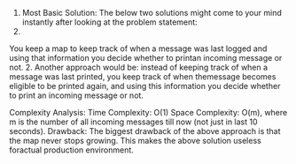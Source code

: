 1. Most Basic Solution:
The below two solutions might come to your mind instantly after looking at the problem statement:
1.
You keep a map to keep track of when a message was last logged and using that information you decide whether to printan incoming message or not.
2.
Another approach would be: instead of keeping track of when a message was last printed, you keep track of when themessage becomes eligible to be printed again, and using this information you decide whether to print an incoming message or not.


Complexity Analysis:
Time Complexity:
O(1)
Space Complexity:
O(m), where m is the number of all incoming messages till now (not just in last 10 seconds).
Drawback:
The biggest drawback of the above approach is that the map never stops growing. This makes the above solution useless foractual production environment.